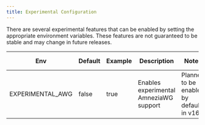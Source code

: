```yaml
---
title: Experimental Configuration
---
```


There are several experimental features that can be enabled by setting the appropriate environment variables. These features are not guaranteed to be stable and may change in future releases.

| Env              | Default | Example | Description                            | Notes                                   | More Info                |
| ---------------- | ------- | ------- | -------------------------------------- | --------------------------------------- | ------------------------ |
| EXPERIMENTAL_AWG | false   | true    | Enables experimental AmneziaWG support | Planned to be enabled by default in v16 | [See here](./amnezia.md) |
